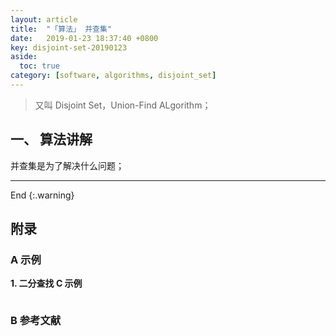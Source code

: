 ```yaml
---
layout: article
title:  "「算法」 并查集"
date:   2019-01-23 18:37:40 +0800
key: disjoint-set-20190123
aside:
  toc: true
category: [software, algorithms, disjoint_set]
---
```


>又叫 Disjoint Set，Union-Find ALgorithm；  

## 一、 算法讲解
并查集是为了解决什么问题；  


-------------------  
 End
{:.warning}  



## 附录
### A 示例
<span id="binary_search_code_c">**1. 二分查找 C 示例**</span>   

```c

```



### B 参考文献  
[^1]: Bruce Eckel, Chuck Allison 著. 刘宗田, et al. 译.  C++ 编程思想[M]. 北京:机械工业出版社, 2016.  
